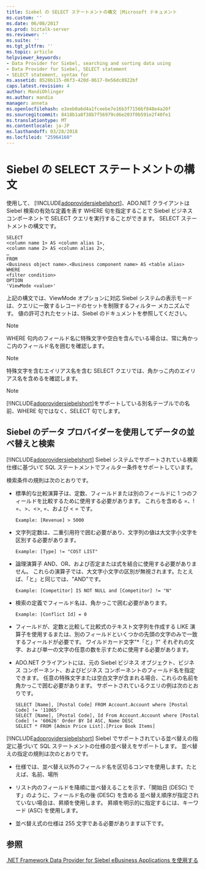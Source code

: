 ```yaml
---
title: Siebel の SELECT ステートメントの構文 |Microsoft ドキュメント
ms.custom: ''
ms.date: 06/08/2017
ms.prod: biztalk-server
ms.reviewer: ''
ms.suite: ''
ms.tgt_pltfrm: ''
ms.topic: article
helpviewer_keywords:
- Data Provider for Siebel, searching and sorting data using
- Data Provider for Siebel, SELECT statement
- SELECT statement, syntax for
ms.assetid: 8528b115-d6f3-420d-8617-0e56dc8922bf
caps.latest.revision: 4
author: MandiOhlinger
ms.author: mandia
manager: anneta
ms.openlocfilehash: e3eeb0a6d4a1fceebe7e16b3f71566f848e4a20f
ms.sourcegitcommit: 8418b1a8f38b7f56979cd6e203f0b591e2f40fe1
ms.translationtype: MT
ms.contentlocale: ja-JP
ms.lasthandoff: 03/28/2018
ms.locfileid: "25964160"
---
```

# <a name="syntax-for-a-select-statement-in-siebel"></a>Siebel の SELECT ステートメントの構文
使用して、 [!INCLUDE[adoprovidersiebelshort](../../includes/adoprovidersiebelshort-md.md)]、ADO.NET クライアントは Siebel 検索の有効な定義を表す WHERE 句を指定することで Siebel ビジネス コンポーネントで SELECT クエリを実行することができます。 SELECT ステートメントの構文です。  
  
```  
SELECT  
<column name 1> AS <column alias 1>,  
<column name 2> AS <column alias 2>,  
…  
FROM  
<Business object name>.<Business component name> AS <table alias>  
WHERE  
<filter condition>  
OPTION  
'ViewMode <value>'  
```  
  
 上記の構文では、ViewMode オプションに対応 Siebel システムの表示モードは、クエリに一致するレコードのセットを制限するフィルター メカニズムです。 値の許可されたセットは、Siebel のドキュメントを参照してください。  
  
> [!NOTE]
>  WHERE 句内のフィールド名に特殊文字や空白を含んでいる場合は、常に角かっこ内のフィールド名を囲むを確認します。  
  
> [!NOTE]
>  特殊文字を含むエイリアス名を含む SELECT クエリでは、角かっこ内のエイリアス名を含めるを確認します。  
  
> [!NOTE]
>  [!INCLUDE[adoprovidersiebelshort](../../includes/adoprovidersiebelshort-md.md)]をサポートしている別名テーブルでの名前、WHERE 句ではなく、SELECT 句でします。  
  
## <a name="searching-and-sorting-data-using-the-data-provider-for-siebel"></a>Siebel のデータ プロバイダーを使用してデータの並べ替えと検索  
 [!INCLUDE[adoprovidersiebelshort](../../includes/adoprovidersiebelshort-md.md)] Siebel システムでサポートされている検索仕様に基づいて SQL ステートメントでフィルター条件をサポートしています。  
  
 検索条件の規則は次のとおりです。  
  
-   標準的な比較演算子は、定数、フィールドまたは別のフィールドに 1 つのフィールドを比較するために使用する必要があります。 これらを含める =、! =、>、<>, =、および < = です。  
  
    ```  
    Example: [Revenue] > 5000  
    ```  
  
-   文字列定数は、二重引用符で囲む必要があり、文字列の値は大文字小文字を区別する必要があります。  
  
    ```  
    Example: [Type] != "COST LIST"  
    ```  
  
-   論理演算子 AND、OR、および否定または式を結合に使用する必要がありません。 これらの演算子では、大文字小文字の区別が無視されます。たとえば、「と」と同じでは、"AND"です。  
  
    ```  
    Example: [Competitor] IS NOT NULL and [Competitor] != "N"  
    ```  
  
-   検索の定義でフィールド名は、角かっこで囲む必要があります。  
  
    ```  
    Example: [Conflict Id] = 0  
    ```  
  
-   フィールドが、定数と比較して比較式のテキスト文字列を作成する LIKE 演算子を使用するまたは、別のフィールドといくつかの先頭の文字のみで一致するフィールドが必要です。 ワイルドカード文字"*「と」?" それぞれの文字、および単一の文字の任意の数を示すために使用する必要があります。  
  
-   ADO.NET クライアントには、元の Siebel ビジネス オブジェクト、ビジネス コンポーネント、およびビジネス コンポーネントのフィールド名を指定できます。 任意の特殊文字または空白文字が含まれる場合、これらの名前を角かっこで囲む必要があります。 サポートされているクエリの例は次のとおりです。  
  
    ```  
    SELECT [Name], [Postal Code] FROM Account.Account where [Postal Code] != '11065'  
    SELECT [Name], [Postal Code], Id From Account.Account where [Postal Code] != '60626' Order BY Id ASC, Name DESC  
    SELECT * FROM [Admin Price List].[Price Book Items]  
    ```  
  
 [!INCLUDE[adoprovidersiebelshort](../../includes/adoprovidersiebelshort-md.md)] Siebel でサポートされている並べ替えの指定に基づいて SQL ステートメントの仕様の並べ替えをサポートします。 並べ替えの指定の規則は次のとおりです。  
  
-   仕様では、並べ替え以外のフィールド名を区切るコンマを使用します。たとえば、名前、場所  
  
-   リスト内のフィールドを降順に並べ替えることを示す、「開始日 (DESC) です」のように、フィールド名の後 (DESC) を含める 並べ替え順序が指定されていない場合は、昇順を使用します。 昇順を明示的に指定するには、キーワード (ASC) を使用します。  
  
-   並べ替え式の仕様は 255 文字である必要があります以下です。  
  
## <a name="see-also"></a>参照  
 [.NET Framework Data Provider for Siebel eBusiness Applications を使用する](../../adapters-and-accelerators/adapter-siebel/use-the-net-framework-data-provider-for-siebel-ebusiness-applications.md)